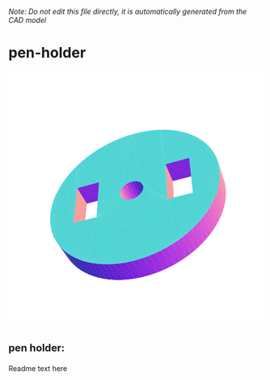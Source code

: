 ###### Note: Do not edit this file directly, it is automatically generated from the CAD model

# pen-holder

![](/project.svg)

<h3 style="font-size:20px;"><strong>pen holder:</strong></h3>Readme text here


